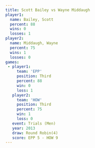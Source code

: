 ```yaml
---
title: Scott Bailey vs Wayne Middaugh
player1:               
  name: Bailey, Scott  
  percent: 88          
  wins: 0              
  losses: 1            
player2:               
  name: Middaugh, Wayne
  percent: 75          
  wins: 1              
  losses: 0            
games:
 - player1:         
     team: 'EPP'    
     position: Third
     percent: 88    
     win: 0         
     loss: 1        
   player2:         
     team: 'HOW'    
     position: Third
     percent: 75    
     win: 1         
     loss: 0        
   event: Trials (Men) 
   year: 2013          
   draw: Round Robin(4)
   score: EPP 5 - HOW 9
---
```

